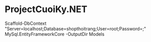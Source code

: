 # ProjectCuoiKy.NET
Scaffold-DbContext "Server=localhost;Database=shopthoitrang;User=root;Password=;" MySql.EntityFrameworkCore -OutputDir Models
